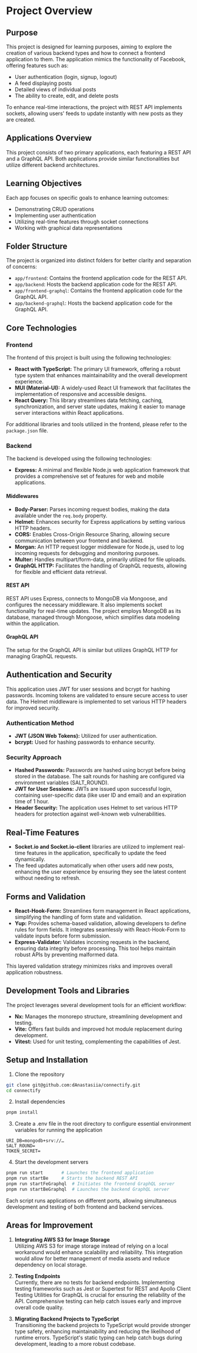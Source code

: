 # Project Overview

## Purpose

This project is designed for learning purposes, aiming to explore the creation of various backend types and how to connect a frontend application to them. The application mimics the functionality of Facebook, offering features such as:

- User authentication (login, signup, logout)
- A feed displaying posts
- Detailed views of individual posts
- The ability to create, edit, and delete posts

To enhance real-time interactions, the project with REST API implements sockets, allowing users' feeds to update instantly with new posts as they are created.

## Applications Overview

This project consists of two primary applications, each featuring a REST API and a GraphQL API. Both applications provide similar functionalities but utilize different backend architectures.

## Learning Objectives

Each app focuses on specific goals to enhance learning outcomes:

- Demonstrating CRUD operations
- Implementing user authentication
- Utilizing real-time features through socket connections
- Working with graphical data representations

## Folder Structure

The project is organized into distinct folders for better clarity and separation of concerns:

- `app/frontend`: Contains the frontend application code for the REST API.
- `app/backend`: Hosts the backend application code for the REST API.
- `app/frontend-graphql`: Contains the frontend application code for the GraphQL API.
- `app/backend-graphql`: Hosts the backend application code for the GraphQL API.

## Core Technologies

### Frontend

The frontend of this project is built using the following technologies:

- **React with TypeScript:** The primary UI framework, offering a robust type system that enhances maintainability and the overall development experience.
- **MUI (Material-UI):** A widely-used React UI framework that facilitates the implementation of responsive and accessible designs.
- **React Query:** This library streamlines data fetching, caching, synchronization, and server state updates, making it easier to manage server interactions within React applications.

For additional libraries and tools utilized in the frontend, please refer to the `package.json` file.

### Backend

The backend is developed using the following technologies:

- **Express:** A minimal and flexible Node.js web application framework that provides a comprehensive set of features for web and mobile applications.

#### Middlewares

- **Body-Parser:** Parses incoming request bodies, making the data available under the `req.body` property.
- **Helmet:** Enhances security for Express applications by setting various HTTP headers.
- **CORS:** Enables Cross-Origin Resource Sharing, allowing secure communication between your frontend and backend.
- **Morgan:** An HTTP request logger middleware for Node.js, used to log incoming requests for debugging and monitoring purposes.
- **Multer:** Handles multipart/form-data, primarily utilized for file uploads.
- **GraphQL HTTP:** Facilitates the handling of GraphQL requests, allowing for flexible and efficient data retrieval.

#### REST API

REST API uses Express, connects to MongoDB via Mongoose, and configures the necessary middleware. It also implements socket functionality for real-time updates. The project employs MongoDB as its database, managed through Mongoose, which simplifies data modeling within the application.

#### GraphQL API

The setup for the GraphQL API is similar but utilizes GraphQL HTTP for managing GraphQL requests.

## Authentication and Security

This application uses JWT for user sessions and bcrypt for hashing passwords. Incoming tokens are validated to ensure secure access to user data. The Helmet middleware is implemented to set various HTTP headers for improved security.

### Authentication Method

- **JWT (JSON Web Tokens):** Utilized for user authentication.
- **bcrypt:** Used for hashing passwords to enhance security.

### Security Approach

- **Hashed Passwords:** Passwords are hashed using bcrypt before being stored in the database. The salt rounds for hashing are configured via environment variables (SALT_ROUND).
- **JWT for User Sessions:** JWTs are issued upon successful login, containing user-specific data (like user ID and email) and an expiration time of 1 hour.
- **Header Security:** The application uses Helmet to set various HTTP headers for protection against well-known web vulnerabilities.

## Real-Time Features

- **Socket.io and Socket.io-client** libraries are utilized to implement real-time features in the application, specifically to update the feed dynamically.
- The feed updates automatically when other users add new posts, enhancing the user experience by ensuring they see the latest content without needing to refresh.

## Forms and Validation

- **React-Hook-Form:** Streamlines form management in React applications, simplifying the handling of form state and validation.
- **Yup:** Provides schema-based validation, allowing developers to define rules for form fields. It integrates seamlessly with React-Hook-Form to validate inputs before form submission.
- **Express-Validator:** Validates incoming requests in the backend, ensuring data integrity before processing. This tool helps maintain robust APIs by preventing malformed data.

This layered validation strategy minimizes risks and improves overall application robustness.

## Development Tools and Libraries

The project leverages several development tools for an efficient workflow:

- **Nx:** Manages the monorepo structure, streamlining development and testing.
- **Vite:** Offers fast builds and improved hot module replacement during development.
- **Vitest:** Used for unit testing, complementing the capabilities of Jest.

## Setup and Installation

1. Clone the repository

```bash
git clone git@github.com:dAnastasiia/connectify.git
cd connectify
```

2. Install dependencies

```bash
pnpm install
```

3. Create a .env file in the root directory to configure essential environment variables for running the application

```plaintext
URI_DB=mongodb+srv://…
SALT_ROUND=
TOKEN_SECRET=
```

4. Start the development servers

```bash
pnpm run start       # Launches the frontend application
pnpm run startBe     # Starts the backend REST API
pnpm run startFeGraphql  # Initiates the frontend GraphQL server
pnpm run startBeGraphql  # Launches the backend GraphQL server
```

Each script runs applications on different ports, allowing simultaneous development and testing of both frontend and backend services.

## Areas for Improvement

1. **Integrating AWS S3 for Image Storage**  
   Utilizing AWS S3 for image storage instead of relying on a local workaround would enhance scalability and reliability. This integration would allow for better management of media assets and reduce dependency on local storage.

2. **Testing Endpoints**  
   Currently, there are no tests for backend endpoints. Implementing testing frameworks such as Jest or Supertest for REST and Apollo Client Testing Utilities for GraphQL is crucial for ensuring the reliability of the API. Comprehensive testing can help catch issues early and improve overall code quality.

3. **Migrating Backend Projects to TypeScript**  
   Transitioning the backend projects to TypeScript would provide stronger type safety, enhancing maintainability and reducing the likelihood of runtime errors. TypeScript's static typing can help catch bugs during development, leading to a more robust codebase.
